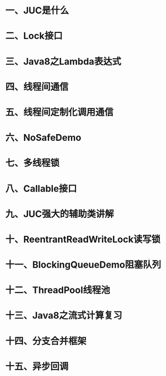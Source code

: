 # 一、JUC是什么

# 二、Lock接口

# 三、Java8之Lambda表达式

# 四、线程间通信

# 五、线程间定制化调用通信

# 六、NoSafeDemo

# 七、多线程锁

# 八、Callable接口

# 九、JUC强大的辅助类讲解

# 十、ReentrantReadWriteLock读写锁

# 十一、BlockingQueueDemo阻塞队列

# 十二、ThreadPool线程池

# 十三、Java8之流式计算复习

# 十四、分支合并框架

# 十五、异步回调